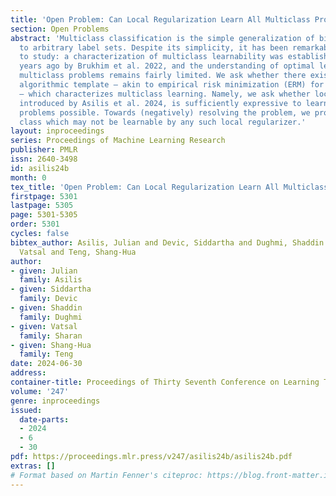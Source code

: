 ```yaml
---
title: 'Open Problem: Can Local Regularization Learn All Multiclass Problems?'
section: Open Problems
abstract: 'Multiclass classification is the simple generalization of binary classification
  to arbitrary label sets. Despite its simplicity, it has been remarkably resistant
  to study: a characterization of multiclass learnability was established only two
  years ago by Brukhim et al. 2022, and the understanding of optimal learners for
  multiclass problems remains fairly limited. We ask whether there exists a simple
  algorithmic template — akin to empirical risk minimization (ERM) for binary classification
  — which characterizes multiclass learning. Namely, we ask whether local regularization,
  introduced by Asilis et al. 2024, is sufficiently expressive to learn all multiclass
  problems possible. Towards (negatively) resolving the problem, we propose a hypothesis
  class which may not be learnable by any such local regularizer.'
layout: inproceedings
series: Proceedings of Machine Learning Research
publisher: PMLR
issn: 2640-3498
id: asilis24b
month: 0
tex_title: 'Open Problem: Can Local Regularization Learn All Multiclass Problems?'
firstpage: 5301
lastpage: 5305
page: 5301-5305
order: 5301
cycles: false
bibtex_author: Asilis, Julian and Devic, Siddartha and Dughmi, Shaddin and Sharan,
  Vatsal and Teng, Shang-Hua
author:
- given: Julian
  family: Asilis
- given: Siddartha
  family: Devic
- given: Shaddin
  family: Dughmi
- given: Vatsal
  family: Sharan
- given: Shang-Hua
  family: Teng
date: 2024-06-30
address:
container-title: Proceedings of Thirty Seventh Conference on Learning Theory
volume: '247'
genre: inproceedings
issued:
  date-parts:
  - 2024
  - 6
  - 30
pdf: https://proceedings.mlr.press/v247/asilis24b/asilis24b.pdf
extras: []
# Format based on Martin Fenner's citeproc: https://blog.front-matter.io/posts/citeproc-yaml-for-bibliographies/
---
```


